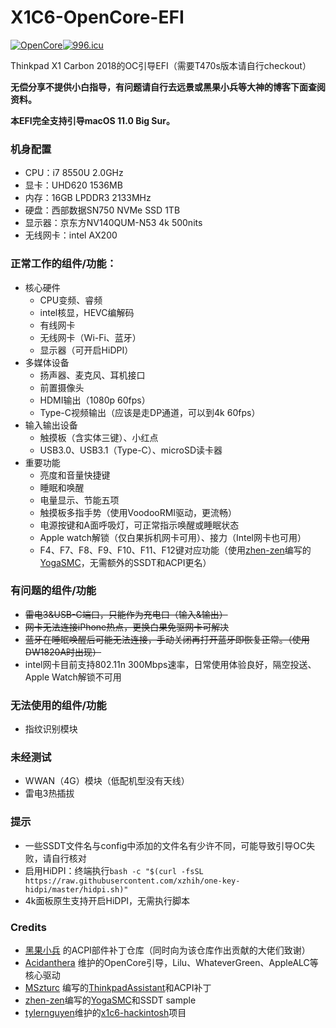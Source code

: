 # X1C6-OpenCore-EFI

[![OpenCore](https://img.shields.io/badge/OpenCore-0.6.7-blue)](https://github.com/acidanthera/OpenCorePkg)[![996.icu](https://img.shields.io/badge/link-996.icu-red.svg)](https://996.icu)

Thinkpad X1 Carbon 2018的OC引导EFI（需要T470s版本请自行checkout）

**无偿分享不提供小白指导，有问题请自行去远景或黑果小兵等大神的博客下面查阅资料。**

**本EFI完全支持引导macOS 11.0 Big Sur。**

### 机身配置

- CPU：i7 8550U 2.0GHz
- 显卡：UHD620 1536MB
- 内存：16GB LPDDR3 2133MHz
- 硬盘：西部数据SN750 NVMe SSD 1TB
- 显示器：京东方NV140QUM-N53 4k 500nits 
- 无线网卡：intel AX200

### 正常工作的组件/功能：
- 核心硬件
  - CPU变频、睿频
  - intel核显，HEVC编解码
  - 有线网卡
  - 无线网卡（Wi-Fi、蓝牙）
  - 显示器（可开启HiDPI）
- 多媒体设备
  - 扬声器、麦克风、耳机接口
  - 前置摄像头
  - HDMI输出（1080p 60fps）
  - Type-C视频输出（应该是走DP通道，可以到4k 60fps）
- 输入输出设备
  - 触摸板（含实体三键）、小红点
  - USB3.0、USB3.1（Type-C）、microSD读卡器
- 重要功能
  - 亮度和音量快捷键
  - 睡眠和唤醒
  - 电量显示、节能五项
  - 触摸板多指手势（使用VoodooRMI驱动，更流畅）
  - 电源按键和A面呼吸灯，可正常指示唤醒或睡眠状态
  - Apple watch解锁（仅白果拆机网卡可用）、接力（Intel网卡也可用）
  - F4、F7、F8、F9、F10、F11、F12键对应功能（使用[zhen-zen](https://github.com/zhen-zen)编写的[YogaSMC](https://github.com/zhen-zen/YogaSMC)，无需额外的SSDT和ACPI更名）

### 有问题的组件/功能

- ~~雷电3&USB-C端口，只能作为充电口（输入&输出）~~
- ~~网卡无法连接iPhone热点，更换白果免驱网卡可解决~~
- ~~蓝牙在睡眠唤醒后可能无法连接，手动关闭再打开蓝牙即恢复正常。（使用DW1820A时出现）~~
- intel网卡目前支持802.11n 300Mbps速率，日常使用体验良好，隔空投送、Apple Watch解锁不可用

### 无法使用的组件/功能

- 指纹识别模块

### 未经测试

- WWAN（4G）模块（低配机型没有天线）
- 雷电3热插拔

### 提示
- 一些SSDT文件名与config中添加的文件名有少许不同，可能导致引导OC失败，请自行核对
- 启用HiDPI：终端执行```bash -c "$(curl -fsSL https://raw.githubusercontent.com/xzhih/one-key-hidpi/master/hidpi.sh)"```
- 4k面板原生支持开启HiDPI，无需执行脚本

### Credits
- [黑果小兵](https://github.com/daliansky) 的ACPI部件补丁仓库（同时向为该仓库作出贡献的大佬们致谢）
- [Acidanthera](https://github.com/acidanthera) 维护的OpenCore引导，Lilu、WhateverGreen、AppleALC等核心驱动
- [MSzturc](https://github.com/MSzturc) 编写的[ThinkpadAssistant](https://github.com/MSzturc/ThinkpadAssistant)和ACPI补丁
- [zhen-zen](https://github.com/zhen-zen)编写的[YogaSMC](https://github.com/zhen-zen/YogaSMC)和SSDT sample
- [tylernguyen](https://github.com/tylernguyen)维护的[x1c6-hackintosh](https://github.com/tylernguyen/x1c6-hackintosh)项目
